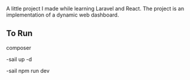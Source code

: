 A little project I made while learning Laravel and React.
The project is an implementation of a dynamic web dashboard.

## To Run

composer

-sail up -d

-sail npm run dev
